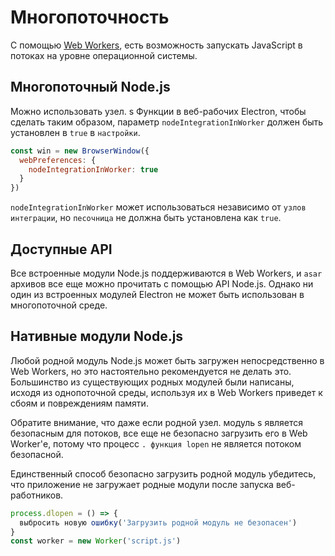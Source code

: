 # Многопоточность

С помощью [Web Workers][web-workers], есть возможность запускать JavaScript в потоках на уровне операционной системы.

## Многопоточный Node.js

Можно использовать узел. s Функции в веб-рабочих Electron, чтобы сделать таким образом, параметр `nodeIntegrationInWorker` должен быть установлен в `true` в `настройки`.

```javascript
const win = new BrowserWindow({
  webPreferences: {
    nodeIntegrationInWorker: true
  }
})
```

`nodeIntegrationInWorker` может использоваться независимо от `узлов интеграции`, но `песочница` не должна быть установлена как `true`.

## Доступные API

Все встроенные модули Node.js поддерживаются в Web Workers, и `asar` архивов все еще можно прочитать с помощью API Node.js. Однако ни один из встроенных модулей Electron не может быть использован в многопоточной среде.

## Нативные модули Node.js

Любой родной модуль Node.js может быть загружен непосредственно в Web Workers, но это настоятельно рекомендуется не делать это. Большинство из существующих родных модулей были написаны, исходя из однопоточной среды, используя их в Web Workers приведет к сбоям и повреждениям памяти.

Обратите внимание, что даже если родной узел. модуль s является безопасным для потоков, все еще не безопасно загрузить его в Web Worker'е, потому что процесс `. функция lopen` не является потоком безопасной.

Единственный способ безопасно загрузить родной модуль убедитесь, что приложение не загружает родные модули после запуска веб-работников.

```javascript
process.dlopen = () => {
  выбросить новую ошибку('Загрузить родной модуль не безопасен')
}
const worker = new Worker('script.js')
```

[web-workers]: https://developer.mozilla.org/en/docs/Web/API/Web_Workers_API/Using_web_workers
